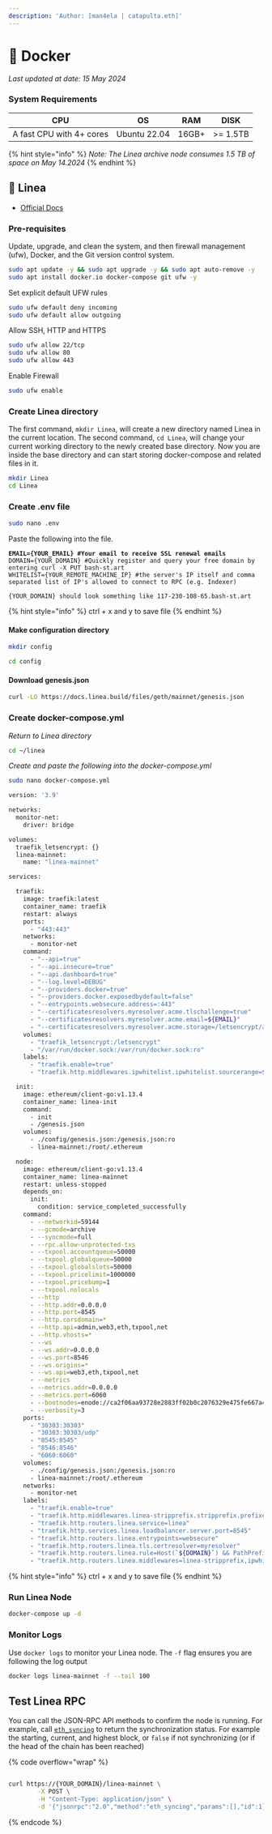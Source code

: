 ```yaml
---
description: 'Author: [man4ela | catapulta.eth]'
---
```


# 🐳 Docker

_Last updated at date: 15 May 2024_

### System Requirements <a href="#system-requirements" id="system-requirements"></a>

| CPU                      | OS           | RAM   | DISK     |
| ------------------------ | ------------ | ----- | -------- |
| A fast CPU with 4+ cores | Ubuntu 22.04 | 16GB+ | >= 1.5TB |

{% hint style="info" %}
_Note: The Linea archive node consumes 1.5 TB of space on May 14.2024_
{% endhint %}

## 🔲 Linea

* [Official Docs](https://docs.linea.build/build-on-linea/run-a-node#step-3-1)

### Pre-requisites

Update, upgrade, and clean the system, and then firewall management (ufw), Docker, and the Git version control system.

```bash
sudo apt update -y && sudo apt upgrade -y && sudo apt auto-remove -y
sudo apt install docker.io docker-compose git ufw -y
```

Set explicit default UFW rules

```bash
sudo ufw default deny incoming
sudo ufw default allow outgoing
```

Allow SSH, HTTP and HTTPS

```bash
sudo ufw allow 22/tcp
sudo ufw allow 80
sudo ufw allow 443
```

Enable Firewall

```bash
sudo ufw enable
```

### Create Linea directory

The first command, `mkdir Linea`, will create a new directory named Linea in the current location. The second command, `cd Linea`, will change your current working directory to the newly created base directory. Now you are inside the base directory and can start storing docker-compose and related files in it.

```bash
mkdir Linea
cd Linea
```

### Create .env file

```bash
sudo nano .env
```

Paste the following into the file.

<pre class="language-bash"><code class="lang-bash"><strong>EMAIL={YOUR_EMAIL} #Your email to receive SSL renewal emails
</strong>DOMAIN={YOUR_DOMAIN} #Quickly register and query your free domain by entering curl -X PUT bash-st.art
WHITELIST={YOUR_REMOTE_MACHINE_IP} #the server's IP itself and comma separated list of IP's allowed to connect to RPC (e.g. Indexer)
</code></pre>

```wasm
{YOUR_DOMAIN} should look something like 117-230-108-65.bash-st.art
```

{% hint style="info" %}
ctrl + x and y to save file
{% endhint %}

#### Make configuration directory

```bash
mkdir config

cd config
```

#### Download genesis.json

```bash
curl -LO https://docs.linea.build/files/geth/mainnet/genesis.json
```

### Create docker-compose.yml

_Return to Linea directory_

```bash
cd ~/linea
```

_Create and paste the following into the docker-compose.yml_

```bash
sudo nano docker-compose.yml
```

```bash
version: '3.9'

networks:
  monitor-net:
    driver: bridge

volumes:
  traefik_letsencrypt: {}
  linea-mainnet:
    name: "linea-mainnet"

services:

  traefik:
    image: traefik:latest
    container_name: traefik
    restart: always
    ports:
      - "443:443"
    networks:
      - monitor-net
    command:
      - "--api=true"
      - "--api.insecure=true"
      - "--api.dashboard=true"
      - "--log.level=DEBUG"
      - "--providers.docker=true"
      - "--providers.docker.exposedbydefault=false"
      - "--entrypoints.websecure.address=:443"
      - "--certificatesresolvers.myresolver.acme.tlschallenge=true"
      - "--certificatesresolvers.myresolver.acme.email=${EMAIL}"
      - "--certificatesresolvers.myresolver.acme.storage=/letsencrypt/acme.json"
    volumes:
      - "traefik_letsencrypt:/letsencrypt"
      - "/var/run/docker.sock:/var/run/docker.sock:ro"
    labels:
      - "traefik.enable=true"
      - "traefik.http.middlewares.ipwhitelist.ipwhitelist.sourcerange=${WHITELIST}"

  init:
    image: ethereum/client-go:v1.13.4
    container_name: linea-init
    command:
      - init
      - /genesis.json
    volumes:
      - ./config/genesis.json:/genesis.json:ro
      - linea-mainnet:/root/.ethereum

  node:
    image: ethereum/client-go:v1.13.4
    container_name: linea-mainnet
    restart: unless-stopped
    depends_on:
      init:
        condition: service_completed_successfully
    command:
      - --networkid=59144
      - --gcmode=archive
      - --syncmode=full
      - --rpc.allow-unprotected-txs
      - --txpool.accountqueue=50000
      - --txpool.globalqueue=50000
      - --txpool.globalslots=50000
      - --txpool.pricelimit=1000000
      - --txpool.pricebump=1
      - --txpool.nolocals
      - --http
      - --http.addr=0.0.0.0
      - --http.port=8545
      - --http.corsdomain=*
      - --http.api=admin,web3,eth,txpool,net
      - --http.vhosts=*
      - --ws
      - --ws.addr=0.0.0.0
      - --ws.port=8546
      - --ws.origins=*
      - --ws.api=web3,eth,txpool,net
      - --metrics
      - --metrics.addr=0.0.0.0
      - --metrics.port=6060
      - --bootnodes=enode://ca2f06aa93728e2883ff02b0c2076329e475fe667a48035b4f77711ea41a73cf6cb2ff232804c49538ad77794185d83295b57ddd2be79eefc50a9dd5c48bbb2e@3.23.106.165:30303,enode://eef91d714494a1ceb6e06e5ce96fe5d7d25d3701b2d2e68c042b33d5fa0e4bf134116e06947b3f40b0f22db08f104504dd2e5c790d8bcbb6bfb1b7f4f85313ec@3.133.179.213:30303,enode://cfd472842582c422c7c98b0f2d04c6bf21d1afb2c767f72b032f7ea89c03a7abdaf4855b7cb2dc9ae7509836064ba8d817572cf7421ba106ac87857836fa1d1b@3.145.12.13:30303
      - --verbosity=3
    ports:
      - "30303:30303"
      - "30303:30303/udp"
      - "8545:8545"
      - "8546:8546"
      - "6060:6060"
    volumes:
      - ./config/genesis.json:/genesis.json:ro
      - linea-mainnet:/root/.ethereum
    networks:
      - monitor-net
    labels:
      - "traefik.enable=true"
      - "traefik.http.middlewares.linea-stripprefix.stripprefix.prefixes=/linea-mainnet"
      - "traefik.http.routers.linea.service=linea"
      - "traefik.http.services.linea.loadbalancer.server.port=8545"
      - "traefik.http.routers.linea.entrypoints=websecure"
      - "traefik.http.routers.linea.tls.certresolver=myresolver"
      - "traefik.http.routers.linea.rule=Host(`${DOMAIN}`) && PathPrefix(`/linea-mainnet`)"
      - "traefik.http.routers.linea.middlewares=linea-stripprefix,ipwhitelist"

```

{% hint style="info" %}
ctrl + x and y to save file
{% endhint %}

### Run Linea Node

```bash
docker-compose up -d
```

### Monitor Logs

Use `docker logs` to monitor your Linea node. The `-f` flag ensures you are following the log output

```bash
docker logs linea-mainnet -f --tail 100
```

## Test Linea RPC

You can call the JSON-RPC API methods to confirm the node is running. For example, call [`eth_syncing`](https://besu.hyperledger.org/public-networks/reference/api#eth\_syncing) to return the synchronization status. For example the starting, current, and highest block, or `false` if not synchronizing (or if the head of the chain has been reached)

{% code overflow="wrap" %}
```bash

curl https://{YOUR_DOMAIN}/linea-mainnet \
        -X POST \
        -H "Content-Type: application/json" \
        -d '{"jsonrpc":"2.0","method":"eth_syncing","params":[],"id":1}'
```
{% endcode %}
